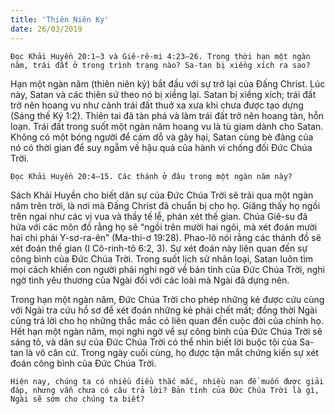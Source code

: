 ```yaml
---
title: 'Thiên Niên Ky'
date: 26/03/2019
---
```


`Đọc Khải Huyền 20:1–3 và Giê-rê-mi 4:23–26. Trong thời hạn một ngàn năm, trái đất ở trong trình trạng nào? Sa-tan bị xiềng xích ra sao?`

Hạn một ngàn năm (thiên niên kỷ) bắt đầu với sự trở lại của Đấng Christ. Lúc này, Satan và các thiên sứ theo nó bị xiềng lại. Satan bị xiềng xích; trái đất trở nên hoang vu như cảnh trái đất thuở xa xưa khi chưa được tạo dựng (Sáng thế Ký 1:2). Thiên tai đã tàn phá và làm trái đất trở nên hoang tàn, hỗn loạn. Trái đất trong suốt một ngàn năm hoang vu là tù giam dành cho Satan. Không có một bóng người để cám dỗ và gây hại, Satan cùng bè đảng của nó có thời gian để suy ngẫm về hậu quả của hành vi chống đối Đức Chúa Trời. 

`Đọc Khải Huyền 20:4–15. Các thánh ở đâu trong một ngàn năm này?`

Sách Khải Huyền cho biết dân sự của Đức Chúa Trời sẽ trải qua một ngàn năm trên trời, là nơi mà Đấng Christ đã chuẩn bị cho họ. Giăng thấy họ ngồi trên ngai như các vị vua và thầy tế lễ, phán xét thế gian. Chúa Giê-su đã hứa với các môn đồ rằng họ sẽ “ngồi trên mười hai ngôi, mà xét đoán mười hai chi phái Y-sơ-ra-ên” (Ma-thi-ơ 19:28). Phao-lô nói rằng các thánh đồ sẽ xét đoán thế gian (I Cô-rinh-tô 6:2, 3). Sự xét đoán này liên quan đến sự công bình của Đức Chúa Trời. Trong suốt lịch sử nhân loại, Satan luôn tìm mọi cách khiến con người phải nghi ngờ về bản tính của Đức Chúa Trời, nghi ngờ tình yêu thương của Ngài đối với các loài mà Ngài đã dựng nên.

Trong hạn một ngàn năm, Đức Chúa Trời cho phép những kẻ được cứu cùng với Ngài tra cứu hồ sơ để xét đoán những kẻ phải chết mất; đồng thời Ngài cũng trả lời cho họ những thắc mắc có liên quan đến cuộc đời của chính họ. Hết hạn một ngàn năm, mọi nghi ngờ về sự công bình của Đức Chúa Trời sẽ sáng tỏ, và dân sự của Đức Chúa Trời có thể nhìn biết lời buộc tội của Sa-tan là vô căn cứ.  Trong ngày cuối cùng, họ được tận mắt chứng kiến sự xét đoán công bình của Đức Chúa Trời.

`Hiện nay, chúng ta có nhiều điều thắc mắc, nhiều nan đề muốn được giải đáp, nhưng vẫn chưa có câu trả lời? Bản tính của Đức Chúa Trời là gì, Ngài sẽ sớm cho chúng ta biết?`